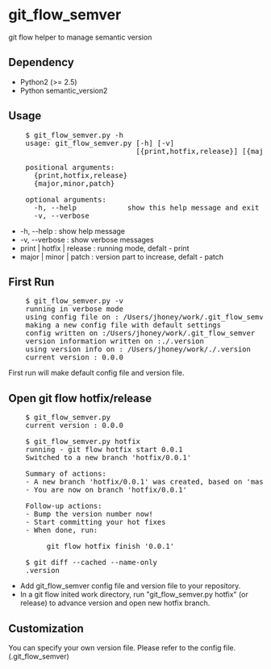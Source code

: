 git_flow_semver
===============

git flow helper to manage semantic version


Dependency
----------

 * Python2 (>= 2.5)
 * Python semantic_version2

Usage
-----
<pre>
	$ git_flow_semver.py -h
	usage: git_flow_semver.py [-h] [-v]
							  [{print,hotfix,release}] [{major,minor,patch}]

	positional arguments:
	  {print,hotfix,release}
	  {major,minor,patch}

	optional arguments:
	  -h, --help            show this help message and exit
	  -v, --verbose
</pre>

 * -h, --help : show help message
 * -v, --verbose : show verbose messages
 * print | hotfix | release : running mode, defalt - print
 * major | minor | patch : version part to increase, defalt - patch

First Run
---------
<pre>
	$ git_flow_semver.py -v
	running in verbose mode
	using config file on : /Users/jhoney/work/.git_flow_semver
	making a new config file with default settings
	config written on :/Users/jhoney/work/.git_flow_semver
	version information written on :./.version
	using version info on : /Users/jhoney/work/./.version
	current version : 0.0.0
</pre>

First run will make default config file and version file.

Open git flow hotfix/release
----------------------------
<pre>
	$ git_flow_semver.py
	current version : 0.0.0

	$ git_flow_semver.py hotfix
	running - git flow hotfix start 0.0.1
	Switched to a new branch 'hotfix/0.0.1'

	Summary of actions:
	- A new branch 'hotfix/0.0.1' was created, based on 'master'
	- You are now on branch 'hotfix/0.0.1'

	Follow-up actions:
	- Bump the version number now!
	- Start committing your hot fixes
	- When done, run:

		 git flow hotfix finish '0.0.1'

	$ git diff --cached --name-only
	.version
</pre>

 * Add git_flow_semver config file and version file to your repository.
 * In a git flow inited work directory, run "git_flow_semver.py hotfix" (or release) to advance version and open new hotfix branch.

Customization
-------------
You can specify your own version file. Please refer to the config file. (.git_flow_semver)
